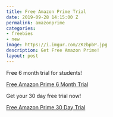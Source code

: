 ```yaml
---
title: Free Amazon Prime Trial
date: 2019-09-28 14:15:00 Z
permalink: amazonprime
categories:
- freebies
- new
image: https://i.imgur.com/ZKzbpbP.jpg
description: Get Free Amazon Prime!
layout: post
---
```


Free 6 month trial for students!

[Free Amazon Prime 6 Month Trial](https://amzn.to/2mFLIKm)

Get your 30 day free trial now!

[Free Amazon Prime 30 Day Trial](https://amzn.to/2J6BeMy)